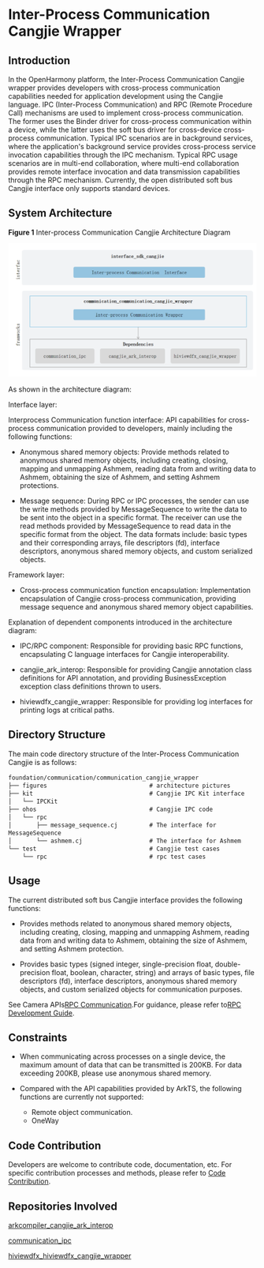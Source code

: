 # Inter-Process Communication Cangjie Wrapper

## Introduction

In the OpenHarmony platform, the Inter-Process Communication Cangjie wrapper provides developers with cross-process communication capabilities needed for application development using the Cangjie language. IPC (Inter-Process Communication) and RPC (Remote Procedure Call) mechanisms are used to implement cross-process communication. The former uses the Binder driver for cross-process communication within a device, while the latter uses the soft bus driver for cross-device cross-process communication. Typical IPC scenarios are in background services, where the application's background service provides cross-process service invocation capabilities through the IPC mechanism. Typical RPC usage scenarios are in multi-end collaboration, where multi-end collaboration provides remote interface invocation and data transmission capabilities through the RPC mechanism. Currently, the open distributed soft bus Cangjie interface only supports standard devices.

## System Architecture

**Figure 1** Inter-process Communication Cangjie Architecture Diagram

![Inter-process Communication Cangjie Architecture Diagram](figures/communication_cangjie_wrapper_architecture_en.png)

As shown in the architecture diagram:

Interface layer:

Interprocess Communication function interface: API capabilities for cross-process communication provided to developers, mainly including the following functions:

- Anonymous shared memory objects: Provide methods related to anonymous shared memory objects, including creating, closing, mapping and unmapping Ashmem, reading data from and writing data to Ashmem, obtaining the size of Ashmem, and setting Ashmem protections.

- Message sequence: During RPC or IPC processes, the sender can use the write methods provided by MessageSequence to write the data to be sent into the object in a specific format. The receiver can use the read methods provided by MessageSequence to read data in the specific format from the object. The data formats include: basic types and their corresponding arrays, file descriptors (fd), interface descriptors, anonymous shared memory objects, and custom serialized objects.

Framework layer:

- Cross-process communication function encapsulation: Implementation encapsulation of Cangjie cross-process communication, providing message sequence and anonymous shared memory object capabilities.

Explanation of dependent components introduced in the architecture diagram:

- IPC/RPC component: Responsible for providing basic RPC functions, encapsulating C language interfaces for Cangjie interoperability.

- cangjie_ark_interop: Responsible for providing Cangjie annotation class definitions for API annotation, and providing BusinessException exception class definitions thrown to users.

- hiviewdfx_cangjie_wrapper: Responsible for providing log interfaces for printing logs at critical paths.

## Directory Structure

The main code directory structure of the Inter-Process Communication Cangjie is as follows:

```
foundation/communication/communication_cangjie_wrapper
├── figures                             # architecture pictures
├── kit                                 # Cangjie IPC Kit interface
│   └── IPCKit
├── ohos                                # Cangjie IPC code
│   └── rpc
│       ├── message_sequence.cj         # The interface for MessageSequence
│       └── ashmem.cj                   # The interface for Ashmem
└── test                                # Cangjie test cases
    └── rpc                             # rpc test cases
```

## Usage

The current distributed soft bus Cangjie interface provides the following functions:

- Provides methods related to anonymous shared memory objects, including creating, closing, mapping and unmapping Ashmem, reading data from and writing data to Ashmem, obtaining the size of Ashmem, and setting Ashmem protection. 

- Provides basic types (signed integer, single-precision float, double-precision float, boolean, character, string) and arrays of basic types, file descriptors (fd), interface descriptors, anonymous shared memory objects, and custom serialized objects for communication purposes.

See Camera APIs[RPC Communication](https://gitcode.com/openharmony-sig/arkcompiler_cangjie_ark_interop/blob/master/doc/API_Reference/source_en/apis/IPCKit/cj-apis-rpc.md).For guidance, please refer to[RPC Development Guide](https://gitcode.com/openharmony-sig/arkcompiler_cangjie_ark_interop/blob/master/doc/Dev_Guide/source_en/ipc/cj-ipc-rpc-overview.md).

## Constraints

- When communicating across processes on a single device, the maximum amount of data that can be transmitted is 200KB. For data exceeding 200KB, please use anonymous shared memory.

- Compared with the API capabilities provided by ArkTS, the following functions are currently not supported:
  - Remote object communication.
  - OneWay

## Code Contribution

Developers are welcome to contribute code, documentation, etc. For specific contribution processes and methods, please refer to [Code Contribution](https://gitcode.com/openharmony/docs/blob/master/en/contribute/code-contribution.md).

## Repositories Involved

[arkcompiler_cangjie_ark_interop](https://gitcode.com/openharmony-sig/arkcompiler_cangjie_ark_interop)

[communication_ipc](https://gitcode.com/openharmony/communication_ipc)

[hiviewdfx_hiviewdfx_cangjie_wrapper](https://gitcode.com/openharmony-sig/hiviewdfx_hiviewdfx_cangjie_wrapper)
